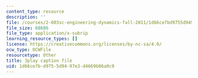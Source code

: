 ```yaml
---
content_type: resource
description: ''
file: /courses/2-003sc-engineering-dynamics-fall-2011/1d66ce7bd9755d9497e3d4669b06a9c9_Fo-Y6kEMURk.vtt
file_size: 68686
file_type: application/x-subrip
learning_resource_types: []
license: https://creativecommons.org/licenses/by-nc-sa/4.0/
ocw_type: OCWFile
resourcetype: Other
title: 3play caption file
uid: 1d66ce7b-d975-5d94-97e3-d4669b06a9c9
---
```

